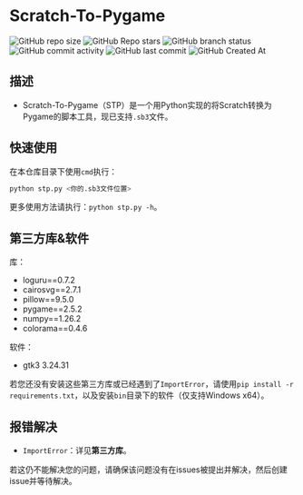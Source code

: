 # Scratch-To-Pygame
![GitHub repo size](https://img.shields.io/github/repo-size/EricDing618/Scratch-To-Pygame)
![GitHub Repo stars](https://img.shields.io/github/stars/EricDing618/Scratch-To-Pygame?style=flat)
![GitHub branch status](https://img.shields.io/github/checks-status/EricDing618/Scratch-To-Pygame/main)
![GitHub commit activity](https://img.shields.io/github/commit-activity/t/EricDing618/Scratch-To-Pygame)
![GitHub last commit](https://img.shields.io/github/last-commit/EricDing618/Scratch-To-Pygame)
![GitHub Created At](https://img.shields.io/github/created-at/EricDing618/Scratch-To-Pygame)

## 描述
- Scratch-To-Pygame（STP）是一个用Python实现的将Scratch转换为Pygame的脚本工具，现已支持`.sb3`文件。
## 快速使用
在本仓库目录下使用`cmd`执行：
```bash
python stp.py <你的.sb3文件位置>
```
更多使用方法请执行：`python stp.py -h`。
## 第三方库&软件
库：
- loguru==0.7.2
- cairosvg==2.7.1
- pillow==9.5.0
- pygame==2.5.2
- numpy==1.26.2
- colorama==0.4.6

软件：
- gtk3 3.24.31

若您还没有安装这些第三方库或已经遇到了`ImportError`，请使用`pip install -r requirements.txt`，以及安装`bin`目录下的软件（仅支持Windows x64）。
## 报错解决
- `ImportError`：详见**第三方库**。

若这仍不能解决您的问题，请确保该问题没有在issues被提出并解决，然后创建issue并等待解决。